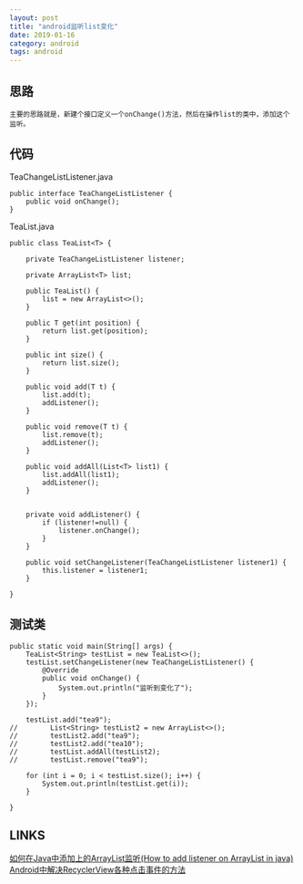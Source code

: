 ```yaml
---
layout: post
title: "android监听list变化"
date: 2019-01-16
category: android
tags: android
---
```


## 思路

	主要的思路就是，新建个接口定义一个onChange()方法，然后在操作list的类中，添加这个监听。

## 代码

TeaChangeListListener.java

    public interface TeaChangeListListener {
        public void onChange();
    }


TeaList.java

    public class TeaList<T> {
    
        private TeaChangeListListener listener;
    
        private ArrayList<T> list;
    
        public TeaList() {
            list = new ArrayList<>();
        }
    
        public T get(int position) {
            return list.get(position);
        }
    
        public int size() {
            return list.size();
        }
    
        public void add(T t) {
            list.add(t);
            addListener();
        }
    
        public void remove(T t) {
            list.remove(t);
            addListener();
        }
    
        public void addAll(List<T> list1) {
            list.addAll(list1);
            addListener();
        }
    
    
        private void addListener() {
            if (listener!=null) {
                listener.onChange();
            }
        }
    
        public void setChangeListener(TeaChangeListListener listener1) {
            this.listener = listener1;
        }
    
    }

## 测试类

    public static void main(String[] args) {
        TeaList<String> testList = new TeaList<>();
        testList.setChangeListener(new TeaChangeListListener() {
            @Override
            public void onChange() {
                System.out.println("监听到变化了");
            }
        });

        testList.add("tea9");
	//        List<String> testList2 = new ArrayList<>();
	//        testList2.add("tea9");
	//        testList2.add("tea10");
	//        testList.addAll(testList2);
	//        testList.remove("tea9");

        for (int i = 0; i < testList.size(); i++) {
            System.out.println(testList.get(i));
        }

    }

## LINKS

[如何在Java中添加上的ArrayList监听(How to add listener on ArrayList in java)](http://www.it1352.com/231623.html)  
[Android中解决RecyclerView各种点击事件的方法](https://www.jb51.net/article/140578.htm)  